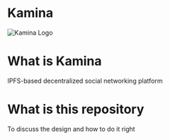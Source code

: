 # Kamina
![Kamina Logo](/data/polis/default/kamina_logo.png)

# What is Kamina
IPFS-based decentralized social networking platform

# What is this repository
To discuss the design and how to do it right
